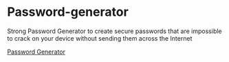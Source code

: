 # Password-generator
Strong Password Generator to create secure passwords that are impossible to crack on your device without sending them across the Internet

<a href="https://imsharukh1994.github.io/Password-generator/">Password Generator</a>
